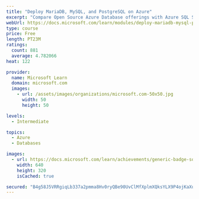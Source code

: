 ```yaml
---
title: "Deploy MariaDB, MySQL, and PostgreSQL on Azure"
excerpt: "Compare Open Source Azure Database offerings with Azure SQL Server offerings. Configure an Open Source database and configure high availability and security options."
webUrl: https://docs.microsoft.com/learn/modules/deploy-mariadb-mysql-postgresql-azure/
type: course
price: Free
length: PT23M
ratings:
  count: 881
  average: 4.782066
heat: 122

provider:
  name: Microsoft Learn
  domain: microsoft.com
  images:
    - url: /assets/images/organizations/microsoft.com-50x50.jpg
      width: 50
      height: 50

levels:
  - Intermediate

topics:
  - Azure
  - Databases

images:
  - url: https://docs.microsoft.com/learn/achievements/generic-badge-social.png
    width: 640
    height: 320
    isCached: true

secured: "B4g58J5VRRgiqLb337a2pmma8Hv0ryQBe90UvClMfXplmXQksYLX9P4ojKaXu3UZKMGHZ9ZFPtQ4+pWkW/J4FgTH/jZJsI/YHpfJq0/W2+qKFBhsyxs0g6etwYjWOVuyMt4aVl4mxdW9cPN8xiQs0r0GK5dnLZv9uUyhnmyJyrmqPNIALAyejQYnyJ5U6LATtbrs2gHYfw1BahOtYVYdvZGCntJQgvmb+qe9EcKeNNpzdX9t+kM7uCBDBxllEWlMFMWez7QfibYjKSVzj8wYi7/JdLgqLyKwQGngkwSYqcQf9ZHeygj+Z5kUGD7uN4WX29heCvg5cQfd83lBhOG6qd6GZRDAmSFkxc4jjeVuA4aXD4vgVTq9ITu28kxdsV+WJOQ9zxjYBnM5wD1jqYAFm8lloShkR5Lv8ZXCQDAuAF8=;IBfyuv7tz1vAdyV8bWGh4A=="
---
```



